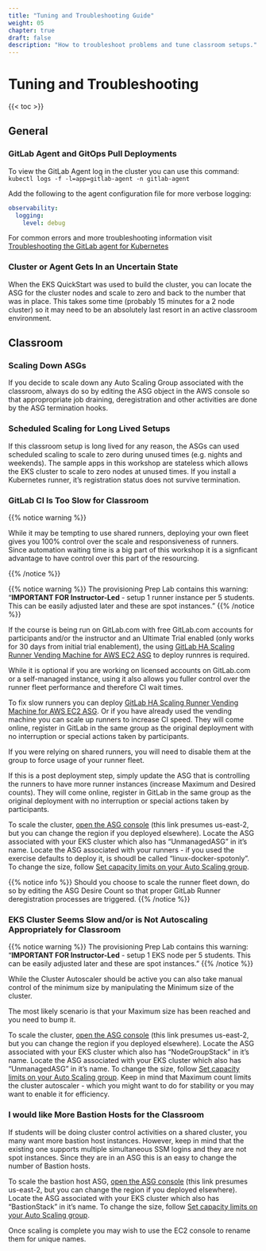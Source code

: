 ```yaml
---
title: "Tuning and Troubleshooting Guide"
weight: 05
chapter: true
draft: false
description: "How to troubleshoot problems and tune classroom setups."
---
```


# Tuning and Troubleshooting

{{< toc >}}

## General

### GitLab Agent and GitOps Pull Deployments

To view the GitLab Agent log in the cluster you can use this command: `kubectl logs -f -l=app=gitlab-agent -n gitlab-agent`

Add the following to the agent configuration file for more verbose logging:

```yaml
observability:
  logging:
    level: debug
```

For common errors and more troubleshooting information visit [Troubleshooting the GitLab agent for Kubernetes](https://docs.gitlab.com/ee/user/clusters/agent/troubleshooting.html)

### Cluster or Agent Gets In an Uncertain State

When the EKS QuickStart was used to build the cluster, you can locate the ASG for the cluster nodes and scale to zero and back to the number that was in place. This takes some time (probably 15 minutes for a 2 node cluster) so it may need to be an absolutely last resort in an active classroom environment.

## Classroom

### Scaling Down ASGs

If you decide to scale down any Auto Scaling Group associated with the classroom, always do so by editing the ASG object in the AWS console so that appropropriate job draining, deregistration and other activities are done by the ASG termination hooks.

### Scheduled Scaling for Long Lived Setups

If this classroom setup is long lived for any reason, the ASGs can used scheduled scaling to scale to zero during unused times (e.g. nights and weekends). The sample apps in this workshop are stateless which allows the EKS cluster to scale to zero nodes at unused times. If you install a Kubernetes runner, it’s registration status does not survive termination.

### GitLab CI Is Too Slow for Classroom

{{% notice warning %}}

While it may be tempting to use shared runners, deploying your own fleet gives you 100% control over the scale and responsiveness of runners. Since automation waiting time is a big part of this workshop it is a signficant advantage to have control over this part of the resourcing.

{{% /notice %}}

{{% notice warning %}}
The provisioning Prep Lab contains this warning: “**IMPORTANT FOR Instructor-Led** - setup 1 runner instance per 5 students. This can be easily adjusted later and these are spot instances.”
{{% /notice %}}

If the course is being run on GitLab.com with free GitLab.com accounts for participants and/or the instructor and an Ultimate Trial enabled (only works for 30 days from initial trial enablement), the using  [GitLab HA Scaling Runner Vending Machine for AWS EC2 ASG](https://gitlab.com/guided-explorations/aws/gitlab-runner-autoscaling-aws-asg/) to deploy runnres is required.

While it is optional if you are working on licensed accounts on GitLab.com or a self-managed instance, using it also allows you fuller control over the runner fleet performance and therefore CI wait times.

To fix slow runners you can deploy  [GitLab HA Scaling Runner Vending Machine for AWS EC2 ASG](https://gitlab.com/guided-explorations/aws/gitlab-runner-autoscaling-aws-asg/). Or if you have already used the vending machine you can scale up runners to increase CI speed. They will come online, register in GitLab in the same group as the original deployment with no interruption or special actions taken by participants. 

If you were relying on shared runners, you will need to disable them at the group to force usage of your runner fleet.

If this is a post deployment step, simply update the ASG that is controlling the runners to have more runner instances (increase Maximum and Desired counts). They will come online, register in GitLab in the same group as the original deployment with no interruption or special actions taken by participants.

To scale the cluster, [open the ASG console](https://us-east-2.console.aws.amazon.com/ec2autoscaling/home?region=us-east-2#/details) (this link presumes us-east-2, but you can change the region if you deployed elsewhere). Locate the ASG associated with your EKS cluster which also has “UnmanagedASG” in it’s name. Locate the ASG associated with your runners - if you used the exercise defaults to deploy it, is shoudl be called “linux-docker-spotonly”. To change the size, follow [Set capacity limits on your Auto Scaling group](https://docs.aws.amazon.com/autoscaling/ec2/userguide/asg-capacity-limits.html). 

{{% notice info %}}
Should you choose to scale the runner fleet down, do so by editing the ASG Desire Count so that proper GitLab Runner deregistration processes are triggered.
{{% /notice %}}

### EKS Cluster Seems Slow and/or is Not Autoscaling Appropriately for Classroom

{{% notice warning %}}
The provisioning Prep Lab contains this warning: “**IMPORTANT FOR Instructor-Led** - setup 1 EKS node per 5 students. This can be easily adjusted later and these are spot instances.”
{{% /notice %}}

While the Cluster Autoscaler should be active you can also take manual control of the minimum size by manipulating the Minimum size of the cluster. 

The most likely scenario is that your Maximum size has been reached and you need to bump it. 

To scale the cluster, [open the ASG console](https://us-east-2.console.aws.amazon.com/ec2autoscaling/home?region=us-east-2#/details) (this link presumes us-east-2, but you can change the region if you deployed elsewhere). Locate the ASG associated with your EKS cluster which also has “NodeGroupStack” in it’s name. Locate the ASG associated with your EKS cluster which also has “UnmanagedASG” in it’s name. To change the size, follow [Set capacity limits on your Auto Scaling group](https://docs.aws.amazon.com/autoscaling/ec2/userguide/asg-capacity-limits.html). Keep in mind that Maximum count limits the cluster autoscaler - which you might want to do for stability or you may want to enable it for efficiency. 

### I would like More Bastion Hosts for the Classroom

If students will be doing cluster control activities on a shared cluster, you many want more bastion host instances. However, keep in mind that the existing one supports multiple simultaneous SSM logins and they are not spot instances. Since they are in an ASG this is an easy to change the number of Bastion hosts.

To scale the bastion host ASG, [open the ASG console](https://us-east-2.console.aws.amazon.com/ec2autoscaling/home?region=us-east-2#/details) (this link presumes us-east-2, but you can change the region if you deployed elsewhere). Locate the ASG associated with your EKS cluster which also has “BastionStack” in it’s name. To change the size, follow [Set capacity limits on your Auto Scaling group](https://docs.aws.amazon.com/autoscaling/ec2/userguide/asg-capacity-limits.html). 

Once scaling is complete you may wish to use the EC2 console to rename them for unique names.
